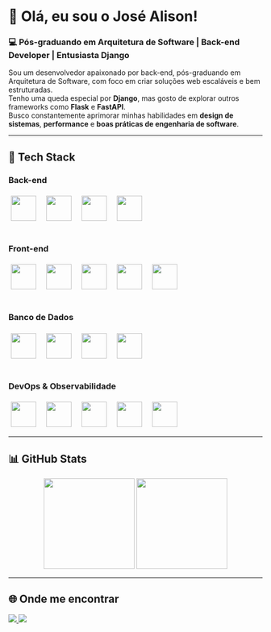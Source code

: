 # 👋 Olá, eu sou o José Alison!

### 💻 Pós-graduando em Arquitetura de Software | Back-end Developer | Entusiasta Django

Sou um desenvolvedor apaixonado por back-end, pós-graduando em Arquitetura de Software, com foco em criar soluções web escaláveis e bem estruturadas.  
Tenho uma queda especial por **Django**, mas gosto de explorar outros frameworks como **Flask** e **FastAPI**.  
Busco constantemente aprimorar minhas habilidades em **design de sistemas**, **performance** e **boas práticas de engenharia de software**.

---

## 🧠 Tech Stack

### Back-end
<div style="display:flex; flex-wrap:wrap; gap:10px; align-items:center;">
  <img width="50" height="50" style="margin:5px;" src="https://cdn.jsdelivr.net/gh/devicons/devicon@latest/icons/python/python-original-wordmark.svg" />
  <img width="50" height="50" style="margin:5px;" src="https://cdn.jsdelivr.net/gh/devicons/devicon@latest/icons/django/django-plain-wordmark.svg" />
  <img width="50" height="50" style="margin:5px;" src="https://cdn.jsdelivr.net/gh/devicons/devicon@latest/icons/flask/flask-original-wordmark.svg" />
  <img width="50" height="50" style="margin:5px;" src="https://cdn.jsdelivr.net/gh/devicons/devicon@latest/icons/fastapi/fastapi-plain-wordmark.svg" />
</div>

<br/>

### Front-end
<div style="display:flex; flex-wrap:wrap; gap:10px; align-items:center;">
  <img width="50" height="50" style="margin:5px;" src="https://cdn.jsdelivr.net/gh/devicons/devicon@latest/icons/htmx/htmx-original-wordmark.svg" />
  <img width="50" height="50" style="margin:5px;" src="https://cdn.jsdelivr.net/gh/devicons/devicon@latest/icons/html5/html5-plain-wordmark.svg" />
  <img width="50" height="50" style="margin:5px;" src="https://cdn.jsdelivr.net/gh/devicons/devicon@latest/icons/javascript/javascript-plain.svg" />
  <img width="50" height="50" style="margin:5px;" src="https://cdn.jsdelivr.net/gh/devicons/devicon@latest/icons/css3/css3-original-wordmark.svg" />
  <img width="50" height="50" style="margin:5px;" src="https://cdn.jsdelivr.net/gh/devicons/devicon@latest/icons/tailwindcss/tailwindcss-original-wordmark.svg" />
</div>

<br/>

### Banco de Dados
<div style="display:flex; flex-wrap:wrap; gap:10px; align-items:center;">
  <img width="50" height="50" style="margin:5px;" src="https://cdn.jsdelivr.net/gh/devicons/devicon@latest/icons/postgresql/postgresql-plain-wordmark.svg" />
  <img width="50" height="50" style="margin:5px;" src="https://cdn.jsdelivr.net/gh/devicons/devicon@latest/icons/mysql/mysql-original-wordmark.svg" />
  <img width="50" height="50" style="margin:5px;" src="https://cdn.jsdelivr.net/gh/devicons/devicon@latest/icons/sqlite/sqlite-original-wordmark.svg" />
  <img width="50" height="50" style="margin:5px;" src="https://cdn.jsdelivr.net/gh/devicons/devicon@latest/icons/microsoftsqlserver/microsoftsqlserver-original-wordmark.svg" />
</div>

<br/>

### DevOps & Observabilidade
<div style="display:flex; flex-wrap:wrap; gap:10px; align-items:center;">
  <img width="50" height="50" style="margin:5px;" src="https://cdn.jsdelivr.net/gh/devicons/devicon@latest/icons/docker/docker-plain-wordmark.svg" />
  <img width="50" height="50" style="margin:5px;" src="https://cdn.jsdelivr.net/gh/devicons/devicon@latest/icons/nginx/nginx-original.svg" />
  <img width="50" height="50" style="margin:5px;" src="https://cdn.jsdelivr.net/gh/devicons/devicon@latest/icons/jenkins/jenkins-original.svg" />
  <img width="50" height="50" style="margin:5px;" src="https://cdn.jsdelivr.net/gh/devicons/devicon@latest/icons/prometheus/prometheus-original-wordmark.svg" />
  <img width="50" height="50" style="margin:5px;" src="https://cdn.jsdelivr.net/gh/devicons/devicon@latest/icons/grafana/grafana-original-wordmark.svg" />
</div>

---

## 📊 GitHub Stats
<div align="center">
  <img height="180em" src="https://github-readme-stats.vercel.app/api/top-langs/?username=jose-alison&layout=compact&theme=tokyonight" />
  <img height="180em" src="https://github-readme-stats.vercel.app/api?username=jose-alison&show_icons=true&theme=tokyonight" />
</div>

---

## 🌐 Onde me encontrar
<div>
  <a href="https://www.linkedin.com/in/josealison">
    <img src="https://img.shields.io/badge/-LinkedIn-%230077B5?style=for-the-badge&logo=linkedin&logoColor=white" />
  </a>
  <a href="https://github.com/jose-alison">
    <img src="https://img.shields.io/badge/-GitHub-181717?style=for-the-badge&logo=github&logoColor=white" />
  </a>
</div>
